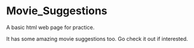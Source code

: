 # Movie_Suggestions
A basic html web page for practice.

It has some amazing movie suggestions too. Go check it out if interested.
